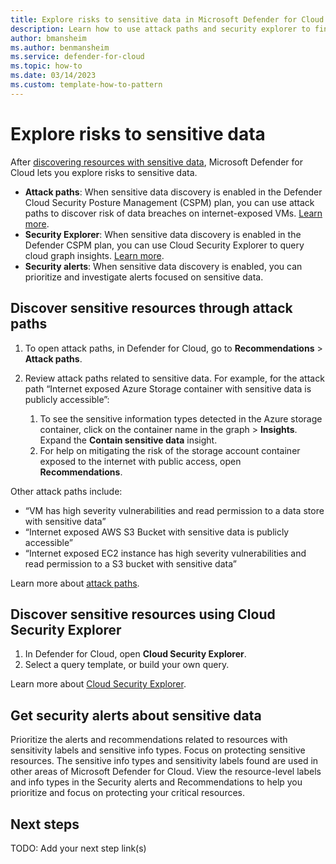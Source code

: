 ```yaml
---
title: Explore risks to sensitive data in Microsoft Defender for Cloud
description: Learn how to use attack paths and security explorer to find and remediate sensitive data risks.
author: bmansheim
ms.author: benmansheim
ms.service: defender-for-cloud
ms.topic: how-to
ms.date: 03/14/2023
ms.custom: template-how-to-pattern
---
```

# Explore risks to sensitive data

After [discovering resources with sensitive data](data-security-posture-enable.md), Microsoft Defender for Cloud lets you explore risks to sensitive data.

- **Attack paths**: When sensitive data discovery is enabled in the Defender Cloud Security Posture Management (CSPM) plan, you can use attack paths to discover risk of data breaches on internet-exposed VMs. [Learn more](concept-data-security-posture.md#data-security-in-defender-cspm).
- **Security Explorer**: When sensitive data discovery is enabled in the Defender CSPM plan, you can use Cloud Security Explorer to query cloud graph insights. [Learn more](concept-data-security-posture.md#data-security-in-defender-cspm).
- **Security alerts**: When sensitive data discovery is enabled, you can prioritize and investigate alerts focused on sensitive data.

## Discover sensitive resources through attack paths

1. To open attack paths, in Defender for Cloud, go to **Recommendations** > **Attack paths**.
1. Review attack paths related to sensitive data. For example, for the attack path “Internet exposed Azure Storage container with sensitive data is publicly accessible”:

    1. To see the sensitive information types detected in the Azure storage container, click on the container name in the graph > **Insights**. Expand the **Contain sensitive data** insight.
    1. For help on mitigating the risk of the storage account container exposed to the internet with public access, open **Recommendations**.

Other attack paths include:

- “VM has high severity vulnerabilities and read permission to a data store with sensitive data”
- “Internet exposed AWS S3 Bucket with sensitive data is publicly accessible”
- “Internet exposed EC2 instance has high severity vulnerabilities and read permission to a S3 bucket with sensitive data”

Learn more about [attack paths](concept-attack-path.md).

## Discover sensitive resources using Cloud Security Explorer 

1. In Defender for Cloud, open **Cloud Security Explorer**.
1. Select a query template, or build your own query.

Learn more about [Cloud Security Explorer](how-to-manage-cloud-security-explorer.md).

## Get security alerts about sensitive data

Prioritize the alerts and recommendations related to resources with sensitivity labels and sensitive info types. Focus on protecting sensitive resources. The sensitive info types and sensitivity labels found are used in other areas of Microsoft Defender for Cloud. View the resource-level labels and info types in the Security alerts and Recommendations to help you prioritize and focus on protecting your critical resources.

## Next steps
TODO: Add your next step link(s)
